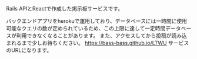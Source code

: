 Rails APIとReactで作成した掲示板サービスです。

バックエンドアプリをherokuで運用しており、データベースには一時間に使用可能なクエリの数が定められているため、この上限に達して一定時間データベースが利用できなくなることがあります。
また、アクセスしてから投稿が読み込まれるまで少しお待ちください。
https://bass-bass.github.io/LTWU
サービスのURLになります。
